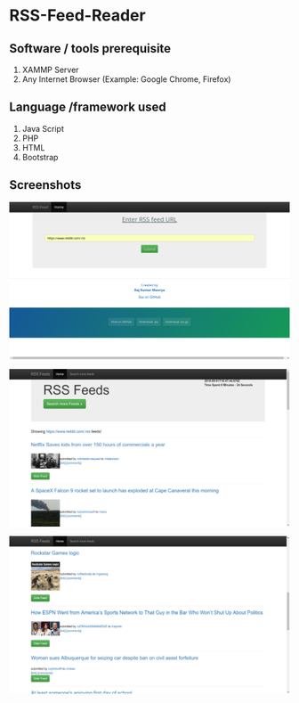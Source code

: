 # RSS-Feed-Reader

## Software / tools prerequisite
1. XAMMP Server
2. Any Internet Browser (Example: Google Chrome, Firefox)

## Language /framework used
1. Java Script
2. PHP
3. HTML
4. Bootstrap

## Screenshots

![alt tag](https://raw.githubusercontent.com/raj-maurya/RSS-Feed-Reader/master/screenshots/Screenshot%20from%202016-09-02%2000%3A16%3A47.png)

![alt tag](https://raw.githubusercontent.com/raj-maurya/RSS-Feed-Reader/master/screenshots/Screenshot%20from%202016-09-02%2000%3A17%3A44.png)


![alt tag](https://raw.githubusercontent.com/raj-maurya/RSS-Feed-Reader/master/screenshots/Screenshot%20from%202016-09-02%2000%3A18%3A32.png)

